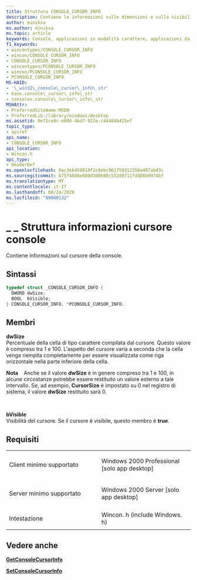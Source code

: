 ```yaml
---
title: Struttura CONSOLE_CURSOR_INFO
description: Contiene le informazioni sulle dimensioni e sulla visibilità relative al cursore della console.
author: miniksa
ms.author: miniksa
ms.topic: article
keywords: Console, applicazioni in modalità carattere, applicazioni da riga di comando, applicazioni Terminal, API console
f1_keywords:
- wincontypes/CONSOLE_CURSOR_INFO
- wincon/CONSOLE_CURSOR_INFO
- CONSOLE_CURSOR_INFO
- wincontypes/PCONSOLE_CURSOR_INFO
- wincon/PCONSOLE_CURSOR_INFO
- PCONSOLE_CURSOR_INFO
MS-HAID:
- '\_win32\_console\_cursor\_info\_str'
- base.console\_cursor\_info\_str
- consoles.console\_cursor\_info\_str
MSHAttr:
- PreferredSiteName:MSDN
- PreferredLib:/library/windows/desktop
ms.assetid: 0e71ce8c-e008-4bd7-922e-c44484b425ef
topic_type:
- apiref
api_name:
- CONSOLE_CURSOR_INFO
api_location:
- Wincon.h
api_type:
- HeaderDef
ms.openlocfilehash: 0ac3eb459810f2c8ebc861759312350a487abd3c
ms.sourcegitcommit: b75f4688e080d300b80c552d0711fdd86b9974bf
ms.translationtype: MT
ms.contentlocale: it-IT
ms.lasthandoff: 08/24/2020
ms.locfileid: "89060132"
---
```

# <a name="console_cursor_info-structure"></a>\_ \_ Struttura informazioni cursore console


Contiene informazioni sul cursore della console.

<a name="syntax"></a>Sintassi
------

```C
typedef struct _CONSOLE_CURSOR_INFO {
  DWORD dwSize;
  BOOL  bVisible;
} CONSOLE_CURSOR_INFO, *PCONSOLE_CURSOR_INFO;
```

<a name="members"></a>Membri
-------

**dwSize**  
Percentuale della cella di tipo carattere compilata dal cursore. Questo valore è compreso tra 1 e 100. L'aspetto del cursore varia a seconda che la cella venga riempita completamente per essere visualizzata come riga orizzontale nella parte inferiore della cella.

**Nota**    Anche se il valore **dwSize** è in genere compreso tra 1 e 100, in alcune circostanze potrebbe essere restituito un valore esterno a tale intervallo. Se, ad esempio, **CursorSize** è impostato su 0 nel registro di sistema, il valore **dwSize** restituito sarà 0.

 

**bVisible**  
Visibilità del cursore. Se il cursore è visibile, questo membro è **true**.

<a name="requirements"></a>Requisiti
------------

<table>
<colgroup>
<col width="50%" />
<col width="50%" />
</colgroup>
<tbody>
<tr class="odd">
<td><p>Client minimo supportato</p></td>
<td><p>Windows 2000 Professional [solo app desktop]</p></td>
</tr>
<tr class="even">
<td><p>Server minimo supportato</p></td>
<td><p>Windows 2000 Server [solo app desktop]</p></td>
</tr>
<tr class="odd">
<td><p>Intestazione</p></td>
<td>Wincon. h (include Windows. h)</td>
</tr>
</tbody>
</table>

## <a name="span-idsee_alsospansee-also"></a><span id="see_also"></span>Vedere anche


[**GetConsoleCursorInfo**](getconsolecursorinfo.md)

[**SetConsoleCursorInfo**](setconsolecursorinfo.md)

 

 





